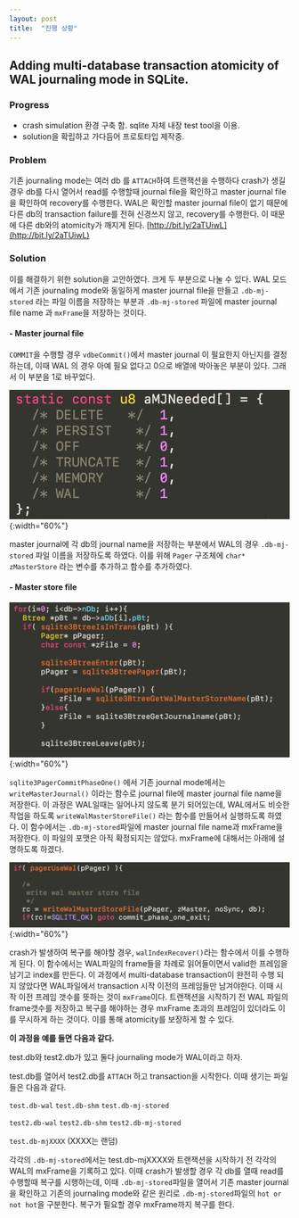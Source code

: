 ```yaml
---
layout: post
title:  "진행 상황"
---
```


## Adding multi-database transaction atomicity of WAL journaling mode in SQLite.





### Progress
- crash simulation 환경 구축 함. sqlite 자체 내장 test tool을 이용.
- solution을 확립하고 가다듬어 프로토타입 제작중.

### Problem

기존 journaling mode는 여러 db 를 `ATTACH`하여 트랜잭션을 수행하다 crash가 생길 경우 db를 다시 열어서 read를 수행할때 journal file을 확인하고 master journal file을 확인하여 recovery를 수행한다. WAL은 확인할 master journal file이 없기 때문에 다른 db의 transaction failure를 전혀 신경쓰지 않고, recovery를 수행한다. 이 때문에 다른 db와의 atomicity가 깨지게 된다. [http://bit.ly/2aTUiwL](http://bit.ly/2aTUiwL)

### Solution

이를 해결하기 위한 solution을 고안하였다. 크게 두 부분으로 나눌 수 있다. WAL 모드에서 기존 journaling mode와 동일하게 master journal file을 만들고 ``.db-mj-stored`` 라는 파일 이름을 저장하는 부분과 ``.db-mj-stored`` 파일에 master journal file name 과 `mxFrame`을 저장하는 것이다.



#### \- Master journal file

`COMMIT`을 수행할 경우 `vdbeCommit()`에서 master journal 이 필요한지 아닌지를 결정하는데, 이때 WAL 의 경우 아예 필요 없다고 0으로 배열에 박아놓은 부분이 있다. 그래서 이 부분을 1로 바꾸었다.


![aMJNeeded](/images/2016-08-09-progress/aMJNeeded.png){:width="60%"}

master journal에 각 db의 journal name을 저장하는 부분에서 WAL의 경우 `.db-mj-stored` 파일 이름을 저장하도록 하였다. 이를 위해 `Pager` 구조체에 `char* zMasterStore` 라는 변수를 추가하고 함수를 추가하였다.

#### \- Master store file

![master_store](/images/2016-08-09-progress/master_store.png){:width="60%"}


`sqlite3PagerCommitPhaseOne()` 에서 기존 journal mode에서는 `writeMasterJournal()` 이라는 함수로 journal file에 master journal file name을 저장한다. 이 과정은 WAL일때는 일어나지 않도록 분기 되어있는데, WAL에서도 비슷한 작업을 하도록 `writeWalMasterStoreFile()` 라는 함수를 만들어서 실행하도록 하였다. 이 함수에서는 `.db-mj-stored`파일에 master journal file name과 mxFrame을 저장한다. 이 파일의 포맷은 아직 확정되지는 않았다. mxFrame에 대해서는 아래에 설명하도록 하겠다.

![commit_write_master_store](/images/2016-08-09-progress/commit_write_master_store.png){:width="60%"}


crash가 발생하여 복구를 해야할 경우, `walIndexRecover()`라는 함수에서 이를 수행하게 된다. 이 함수에서는 WAL파일의 frame들을 차례로 읽어들이면서 valid한 프레임을 남기고 index를 만든다. 이 과정에서 multi-database transaction이 완전히 수행 되지 않았다면 WAL파일에서 transaction 시작 이전의 프레임들만 남겨야한다. 이때 시작 이전 프레임 갯수를 뜻하는 것이 `mxFrame`이다. 트랜잭션을 시작하기 전 WAL 파일의 frame갯수를 저장하고 복구를 해야하는 경우 mxFrame 초과의 프레임이 있더라도 이를 무시하게 하는 것이다. 이를 통해 atomicity를 보장하게 할 수 있다.

**이 과정을 예를 들면 다음과 같다.**

test.db와 test2.db가 있고 둘다 journaling mode가 WAL이라고 하자.

test.db를 열어서 test2.db를 `ATTACH` 하고 transaction을 시작한다. 이때 생기는 파일들은 다음과 같다.

`test.db-wal`
`test.db-shm`
`test.db-mj-stored`

`test2.db-wal`
`test2.db-shm`
`test2.db-mj-stored`

`test.db-mjXXXX` (XXXX는 랜덤)


각각의 `.db-mj-stored`에서는 test.db-mjXXXX와 트랜잭션을 시작하기 전 각각의 WAL의 mxFrame을 기록하고 있다.
이때 crash가 발생할 경우 각 db를 열때 read를 수행할때 복구를 시행하는데, 이때 `.db-mj-stored`파일을 열어서 기존 master journal을 확인하고 기존의 journaling mode와 같은 원리로 `.db-mj-stored`파일의 `hot or not hot`을 구분한다. 복구가 필요할 경우 mxFrame까지 복구를 한다.








